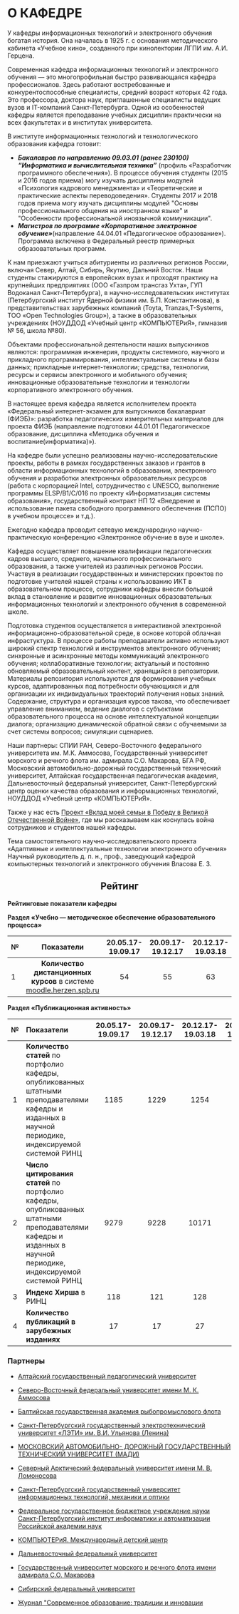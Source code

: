 #  О КАФЕДРЕ

У кафедры информационных технологий и электронного обучения богатая история. Она началась в 1925 г. с основания методического кабинета «Учебное кино», созданного при кинолектории ЛГПИ им. А.И. Герцена.  



Современная кафедра информационных технологий и электронного обучения — это многопрофильная быстро развивающаяся кафедра профессионалов. Здесь работают востребованные и конкурентоспособные специалисты, средний возраст которых 42 года. Это профессора, доктора наук, приглашенные специалисты ведущих вузов и IT-компаний Санкт-Петербурга. Одной из особенностей кафедры является преподавание учебных дисциплин практически на всех факультетах и в институтах университета.



В институте информационных технологий и технологического образования кафедра готовит:



+ _**Бакалавров по направлению 09.03.01 (ранее 230100) “Информатика и вычислительная техника”**_ (профиль «Разработчик программного обеспечения»). В процессе обучения студенты (2015 и 2016 годов приема) могу изучать дисциплины модулей «Психология кадрового менеджмента» и «Теоретические и практические аспекты переводоведения». Студенты 2017 и 2018 годов приема могу изучать дисциплины модулей "Основы професcионального общения на иностранном языке" и "Особенности профеcсиональной иноязычной коммуникации".
+ _**Магистров по программе «Корпоративное электронное обучение»**_(направление 44.04.01 «Педагогическое образование»). Программа включена в Федеральный реестр примерных образовательных программ.



К нам приезжают учиться абитуриенты из различных регионов России, включая Север, Алтай, Сибирь, Якутию, Дальний Восток. Наши студенты стажируются в европейских вузах и проходят практику на крупнейших предприятиях (ООО «Газпром трансгаз Ухта», ГУП Водоканал Санкт-Петербурга), в научно-исследовательских институтах (Петербургский институт Ядерной физики им. Б.П. Константинова), в представительствах зарубежных компаний (Toyta, Tranzas,T-Systems, ТОО «Open Technologies Group»), а также в образовательных учреждениях (НОУДДОД «Учебный центр «КОМПЬЮТЕРиЯ», гимназия № 56, школа №80).



Объектами профессиональной деятельности наших выпускников являются: программная инженерия, продукты системного, научного и прикладного программирования, интеллектуальные системы и базы данных; прикладные интернет-технологии; средства, технологии, ресурсы и сервисы электронного и мобильного обучения; инновационные образовательные технологии и технологии корпоративного электронного обучения.



В настоящее время кафедра является исполнителем проекта «Федеральный интернет-экзамен для выпускников бакалавриат (ФИЭБ)»: разработка педагогических измерительных материалов для проекта ФИЭБ (направление подготовки 44.01.01 Педагогическое образование, дисциплина «Методика обучения и воспитание(информатика)»).



На кафедре были успешно реализованы научно-исследовательские проекты, работы в рамках государственных заказов и грантов в области информационных технологий в образовании, электронного обучения и разработки электронных образовательных ресурсов (работа с корпорацией Intel, сотрудничество с UNESCO, выполнение программы ELSP/B1/C/016 по проекту «Информатизация системы образования», государственный контракт НП 12 «Внедрение и использование пакета свободного программного обеспечения (ПСПО) в учебном процессе» и т.д.).



Ежегодно кафедра проводит сетевую международную научно-практическую конференцию «Электронное обучение в вузе и школе».



Кафедра осуществляет повышение квалификации педагогических кадров высшего, среднего, начального профессионального образования, а также учителей из различных регионов России. Участвуя в реализации государственных и министерских проектов по подготовке учителей нашей страны к использованию ИКТ в образовательном процессе, сотрудники кафедры внесли большой вклад в становление и развитие инновационных образовательных информационных технологий и электронного обучения в современной школе.



Подготовка студентов осуществляется в интерактивной электронной информационно-образовательной среде, в основе которой облачная инфрастуктура. В процессе работы преподаватели активно используют широкий спектр технологий и инструментов электронного обучения; синхронные и асинхронные методы коммуникаций электронного обучения; коллаборативные технологии; актуальный и постоянно обновляемый образовательный контент, хранящийся в репозитории. Материалы репозитория используются для формирования учебных курсов, адаптированных под потребности обучающихся и для организации их индивидуальных траекторий получения новых знаний. Содержание, структура и организация курсов такова, что обеспечивает управление вниманием, ведение диалогов с субъектами образовательного процесса на основе интеллектуальной концепции диалога; организацию динамической обратной связи с обучаемыми за счет системы вопросов; симуляции сценариев.



Наши партнеры: СПИИ РАН, Северо-Восточного федерального университета им. М.К. Аммосова, Государственный университет морского и речного флота им. адмирала С.О. Макарова, БГА РФ, Московский автомобильно-дорожный государственный технический университет, Алтайская государственная педагогическая академия, Дальневосточный федеральный университет, Санкт-Петербургский центр оценки качества образования и информационных технологий, НОУДДОД «Учебный центр «КОМПЬЮТЕРиЯ».



Также у нас есть [Проект «Вклад моей семьи в Победу в Великой Отечественной Войне»](https://ict.herzen.spb.ru/department/about-us/ww2), где мы рассказываем как коснулась война сотрудников и студентов нашей кафедры.



Тема самостоятельного научно-исследовательского проекта
«Адаптивные и интеллектуальные технологии электронного обучения»
Научный руководитель д. п. н., проф., заведующий кафедрой компьютерных
технологий и электронного обучения
Власова Е. З.



## <center>Рейтинг

**Рейтинговые показатели кафедры**
</center>

**Раздел «Учебно — методическое обеспечение образовательного процесса»**

| №    |                          Показатели                          | 20.05.17-19.09.17 | 20.09.17-19.12.17 | 20.12.17-19.03.18 | 20.03.17-19.05.18 | 20.05.17-19.09.18 | 20.09.17-19.12.18 |
| ---- | :----------------------------------------------------------: | :---------------: | :---------------: | :---------------: | :---------------: | :---------------: | :---------------: |
| 1    | **Количество дистанционных курсов** в системе [moodle.herzen.spb.ru](moodle.herzen.spb.ru) |        54         |        55         |        63         |        66         |        85         |        102        |



**Раздел «Публикационная активность»**

|  №   | Показатели                                                   | 20.05.17-19.09.17 | 20.09.17-19.12.17 | 20.12.17-19.03.18 | 20.09.17-19.12.18 |
| :--: | :----------------------------------------------------------- | :---------------: | :---------------: | :---------------: | :---------------: |
|  1   | **Количество статей** по портфолио кафедры, опубликованных штатными преподавателями кафедры и изданных в научной периодике, индексируемой системой РИНЦ |       1185        |       1229        |       1254        |       1395        |
|  2   | **Число цитирования статей** по портфолио кафедры, опубликованных штатными преподавателями кафедры и изданных в научной периодике, индексируемой системой РИНЦ |       9279        |       9228        |       10171       |       12085       |
|  3   | **Индекс Хирша** в РИНЦ                                      |        118        |        121        |        128        |        141        |
|  4   | **Количество публикаций в зарубежных изданиях**              |        17         |        17         |        27         |        11         |





### Партнеры

+ [Алтайский государственный педагогический университет](https://www.altspu.ru/) 

+ [Cеверо-Восточный федеральный университет имени М. К. Аммосова](https://www.s-vfu.ru/) 

+ [Балтийская государственная академия рыбопромыслового флота](http://www.bgarf.ru/)

+ [Санкт-Петербургский государственный электротехнический университет «ЛЭТИ» им. В.И. Ульянова (Ленина)](https://etu.ru/)

+ [МОСКОВСКИЙ АВТОМОБИЛЬНО-
  ДОРОЖНЫЙ ГОСУДАРСТВЕННЫЙ
  ТЕХНИЧЕСКИЙ УНИВЕРСИТЕТ (МАДИ)](http://www.madi.ru/) 
+ [Северный Арктический федеральный университет имени М. В. Ломоносова](https://narfu.ru/)
+ [Санкт-Петербургский государственный университет информационных технологий, механики и оптики](http://www.ifmo.ru/ru/)
+ [Федеральное государственное бюджетное учреждение науки Санкт-Петербургский институт информатики и автоматизации Российской академии наук](http://www.spiiras.nw.ru/)
+ [КОМПЬЮТЕРиЯ. Международный детский центр](https://www.computeria.ru/)
+ [Дальневосточный федеральный университет](https://www.dvfu.ru/)
+ [Государственный университет морского и речного флота имени адмирала С.О. Макарова](https://gumrf.ru/)
+ [Сибирский федеральный университет](http://www.sfu-kras.ru/)
+ [Журнал "Современное образование: традиции и инновации](http://artnw.ru/news-and-events/zhurnal-sovremennoe-obrazovanie-tradicii-i-innovacii/) 

<!-- Автор верстки: Андрей Портян -->
